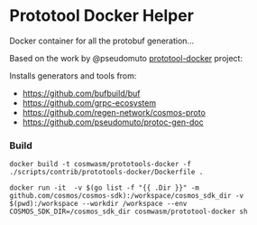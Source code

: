 Prototool Docker Helper
=======================
Docker container for all the protobuf generation... 

Based on the work by @pseudomuto [prototool-docker](https://github.com/charithe/prototool-docker) project:

Installs generators and tools from:

* https://github.com/bufbuild/buf
* https://github.com/grpc-ecosystem
* https://github.com/regen-network/cosmos-proto
* https://github.com/pseudomuto/protoc-gen-doc

### Build
```shell script
docker build -t cosmwasm/prototools-docker -f ./scripts/contrib/prototools-docker/Dockerfile .
```

```shell script
docker run -it  -v $(go list -f "{{ .Dir }}" -m github.com/cosmos/cosmos-sdk):/workspace/cosmos_sdk_dir -v $(pwd):/workspace --workdir /workspace --env COSMOS_SDK_DIR=/cosmos_sdk_dir cosmwasm/prototool-docker sh
```
